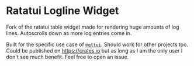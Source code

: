 # Ratatui Logline Widget

Fork of the ratatui table widget made for rendering huge amounts of log lines.
Autoscrolls down as more log entries come in.

Built for the specific use case of [`mqttui`](https://github.com/EdJoPaTo/mqttui).
Should work for other projects too.
Could be published on <https://crates.io> but as long as I am the only user I don't see much benefit.
Feel free to open an issue.
